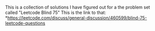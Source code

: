 This is a collection of solutions I have figured out for a the problem set called "Leetcode Blind 75"
This is the link to that:
    *https://leetcode.com/discuss/general-discussion/460599/blind-75-leetcode-questions